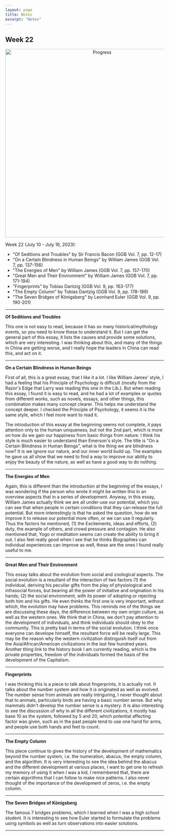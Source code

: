 ```yaml
---
layout: page
title: Notes
excerpt: "Notes"
---
```


## Week 22

<center><img src="https://github.com/qingkaikong/qingkaikong.github.io/raw/main/images/GGB_img/progress_week_22.jpg" alt="Progress" style="width: 600px;"/></center>


Week 22 (July 10 - July 16, 2023):

* "Of Seditions and Troubles" by Sir Francis Bacon (GGB  Vol. 7, pp. 12-17) 
* "On a Certain Blindness in Human Beings" by William James (GGB  Vol. 7, pp. 137-156)   
* "The Energies of Men" by William James (GGB  Vol. 7, pp. 157-170)  
* "Great Men and Their Environment" by William James (GGB  Vol. 7, pp. 171-194)     
* "Fingerprints" by Tobias Dantzig (GGB  Vol. 9, pp. 163-177)  
* "The Empty Column" by Tobias Dantzig (GGB  Vol. 9, pp. 178-189) 
* "The Seven Bridges of Königsberg" by Leonhard Euler (GGB  Vol. 9, pp. 190-201) 


---

**Of Seditions and Troubles**

This one is not easy to read, because it has so many historical/mythology events, so you need to know these to understand it. But I can get the general part of this essay, it lists the causes and provide some solutions, which are very interesting. I was thinking about this, and many of the things in China are getting worse, and I really hope the leaders in China can read this, and act on it. 


---

**On a Certain Blindness in Human Beings**

First of all, this is a great essay, that I like it a lot. I like William James' style, I had a feeling that his Principle of Psychology is difficult (mostly from the Razor's Edge that Larry was reading this one in the Lib.). But when reading this essay, I found it is easy to read, and he had a lot of examples or quotes from different works, such as novels, essays, and other things, this combination makes many concept clearer. This helps me understand the concept deeper. I checked the Principle of Psychology, it seems it is the same style, which I feel more want to read it. 

The introduction of this essay at the beginning seems not complete, it pays attention only to the human uniqueness, but not the 2nd part, which is more on how do we gain our happiness from basic things from nature. I think his style is much easier to understand than Emerson's style. The title is "On a Certain Blindness in Human Beings", what is the thing we are blindness now? It is we ignore our nature, and our inner world build up. The examples he gave us all show that we need to find a way to improve our ability to enjoy the beauty  of the nature, as well as have a good way to do nothing. 
  


---

**The Energies of Men**

Again, this is different than the introduction at the beginning of the essays, I was wondering if the person who wrote it might be written this in an overview aspects that in a series of development. Anyway, in this essay, William James actually think we are all under-use our potential, which you can see that when people in certain conditions that they can release the full potential. But more interestingly is that he asked the question, how do we improve it to release our potential more often, or we can use it regularly. Thus the factors he mentioned, (1) the Excitements, ideas and efforts, (2) duty, the example of others, and crowd pressure and contagion. He also mentioned that, Yogo or meditation seems can create the ability to bring it out. I also feel really  good when I see that he thinks Biographies can individual experiences can improve as well, these are the ones I found really useful to me. 


---

**Great Men and Their Environment**

This essay talks about the evolution from social and zoological aspects. The social evolution is a resultant of the interaction of two factors (1) the individual,  deriving his peculiar gifts from the play of physiological and infrasocial forces, but bearing all the power of initiative and origination in his hands; (2) the social environment, with its power of adopting or rejecting both him and his gifts. He even thinks the first one is very important, without which, the evolution may have problems. This reminds me of the things we are discussing these days, the difference between my own origin culture, as well as the western ones. We think that in China, we don't pay attention to the development of individuals, and think individuals should obey to the community. This is pretty bad in terms of the social evolution. I think once everyone can  develope himself, the resultant force will be really large. This may be the reason why the western civilization distinguish itself out from the Asia/African/American civilizations in the last few hundred years. Another thing link to the history book I am currently  reading, which is the private properties, freedom of the individuals formed the basis of the development of the Capitalism. 


---

**Fingerprints**

I was thinking this is a piece to talk about fingerprints, it is actually not. It talks about the number system and how it is originated as well as evolved. The number sense from animals are really intriguring, I never thought about that to animals, particularly birds are having a basic number sense. But why mammals didn't develop the number sense is a mystery. It is also interesting to see the discussion of why in all the different civilizations, it mostly has base 10 as the system, followed by 5 and 20, which potential affecting factor was given, such as in the past people tend to use one hand for arms, and people use both hands and feet to count. 


---

**The Empty Column**

This piece continue to gives the history of the development of mathematics beyond the number system, i.e. the numeration, abacus, the empty column, and the algorithm. It is very interesting to see the idea behind the abacus and the different development at various places, I want to get one to refresh my memory of using it when I was a kid, I remembered that, there are certain algorithms that I can follow to make nice patterns. I also never thought of the importance of the development of zeros, i.e. the empty column. 


---

**The Seven Bridges of Königsberg**

The famous 7 bridges problems, which I learned when I was a high school student. It is interesting to see how Euler started to formulate the problems using symbols as well as turn observations into easier solutions. 


---